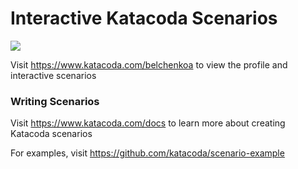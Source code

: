 # Interactive Katacoda Scenarios

[![](http://shields.katacoda.com/katacoda/belchenkoa/count.svg)](https://www.katacoda.com/belchenkoa "Get your profile on Katacoda.com")

Visit https://www.katacoda.com/belchenkoa to view the profile and interactive scenarios

### Writing Scenarios
Visit https://www.katacoda.com/docs to learn more about creating Katacoda scenarios

For examples, visit https://github.com/katacoda/scenario-example
